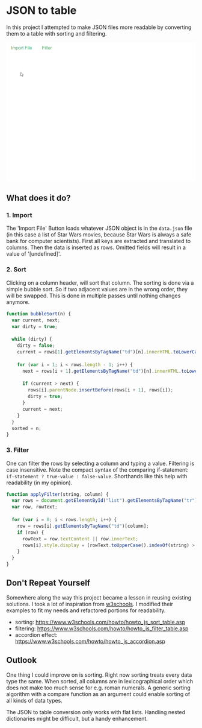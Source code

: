 # JSON to table

In this project I attempted to make JSON files more readable by converting them to a table with sorting and filtering.

![table with sorting and filtering](./table.gif)

## What does it do?

### 1. Import

The 'Import File' Button loads whatever JSON object is in the `data.json` file (in this case a list of Star Wars movies, because Star Wars is always a safe bank for computer scientists). First all keys are extracted and translated to columns. Then the data is inserted as rows. Omitted fields will result in a value of '[undefined]'.

### 2. Sort

Clicking on a column header, will sort that column. The sorting is done via a simple bubble sort. So if two adjacent values are in the wrong order, they will be swapped. This is done in multiple passes until nothing changes anymore.

```javascript
function bubbleSort(n) {
  var current, next;
  var dirty = true;

  while (dirty) {
    dirty = false;
    current = rows[1].getElementsByTagName("td")[n].innerHTML.toLowerCase();

    for (var i = 1; i < rows.length - 1; i++) {
      next = rows[i + 1].getElementsByTagName("td")[n].innerHTML.toLowerCase();

      if (current > next) {
        rows[i].parentNode.insertBefore(rows[i + 1], rows[i]);
        dirty = true;
      }
      current = next;
    }
  }
  sorted = n;
}
```

### 3. Filter

One can filter the rows by selecting a column and typing a value. Filtering is case insensitive. Note the compact syntax of the comparing if-statement: `if-statement ? true-value : false-value`. Shorthands like this help with readability (in my opinion).

```javascript
function applyFilter(string, column) {
  var rows = document.getElementById("list").getElementsByTagName("tr");
  var row, rowText;

  for (var i = 0; i < rows.length; i++) {
    row = rows[i].getElementsByTagName("td")[column];
    if (row) {
      rowText = row.textContent || row.innerText;
      rows[i].style.display = (rowText.toUpperCase().indexOf(string) > -1) ? "" : "none";
    }
  }
}
```

## Don't Repeat Yourself
Somewhere along the way this project became a lesson in reusing existing solutions. I took a lot of inspiration from [w3schools](https://www.w3schools.com/). I modified their examples to fit my needs and refactored portions for readability.

- sorting: https://www.w3schools.com/howto/howto_js_sort_table.asp
- filtering: https://www.w3schools.com/howto/howto_js_filter_table.asp
- accordion effect: https://www.w3schools.com/howto/howto_js_accordion.asp

## Outlook
One thing I could improve on is sorting. Right now sorting treats every data type the same. When sorted, all columns are in lexicographical order which does not make too much sense for e.g. roman numerals. A generic sorting algorithm with a compare function as an argument could enable sorting of all kinds of data types.

The JSON to table conversion only works with flat lists. Handling nested dictionaries might be difficult, but a handy enhancement.
